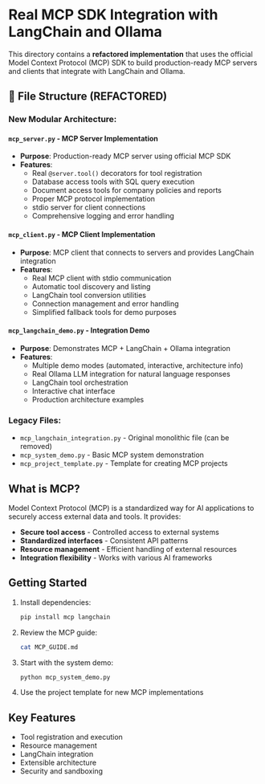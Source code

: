 # Real MCP SDK Integration with LangChain and Ollama

This directory contains a **refactored implementation** that uses the official Model Context Protocol (MCP) SDK to build production-ready MCP servers and clients that integrate with LangChain and Ollama.

## 📁 File Structure (REFACTORED)

### New Modular Architecture:

#### `mcp_server.py` - MCP Server Implementation
- **Purpose**: Production-ready MCP server using official MCP SDK
- **Features**:
  - Real `@server.tool()` decorators for tool registration
  - Database access tools with SQL query execution
  - Document access tools for company policies and reports
  - Proper MCP protocol implementation
  - stdio server for client connections
  - Comprehensive logging and error handling

#### `mcp_client.py` - MCP Client Implementation
- **Purpose**: MCP client that connects to servers and provides LangChain integration
- **Features**:
  - Real MCP client with stdio communication
  - Automatic tool discovery and listing
  - LangChain tool conversion utilities
  - Connection management and error handling
  - Simplified fallback tools for demo purposes

#### `mcp_langchain_demo.py` - Integration Demo
- **Purpose**: Demonstrates MCP + LangChain + Ollama integration
- **Features**:
  - Multiple demo modes (automated, interactive, architecture info)
  - Real Ollama LLM integration for natural language responses
  - LangChain tool orchestration
  - Interactive chat interface
  - Production architecture examples

### Legacy Files:
- `mcp_langchain_integration.py` - Original monolithic file (can be removed)
- `mcp_system_demo.py` - Basic MCP system demonstration
- `mcp_project_template.py` - Template for creating MCP projects

## What is MCP?

Model Context Protocol (MCP) is a standardized way for AI applications to securely access external data and tools. It provides:

- **Secure tool access** - Controlled access to external systems
- **Standardized interfaces** - Consistent API patterns
- **Resource management** - Efficient handling of external resources
- **Integration flexibility** - Works with various AI frameworks

## Getting Started

1. Install dependencies:
   ```bash
   pip install mcp langchain
   ```

2. Review the MCP guide:
   ```bash
   cat MCP_GUIDE.md
   ```

3. Start with the system demo:
   ```bash
   python mcp_system_demo.py
   ```

4. Use the project template for new MCP implementations

## Key Features

- Tool registration and execution
- Resource management
- LangChain integration
- Extensible architecture
- Security and sandboxing
